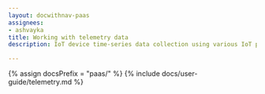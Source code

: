 ```yaml
---
layout: docwithnav-paas
assignees:
- ashvayka
title: Working with telemetry data
description: IoT device time-series data collection using various IoT protocols and ThingsBoard telemetry feature

---
```


{% assign docsPrefix = "paas/" %}
{% include docs/user-guide/telemetry.md %}
